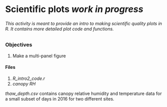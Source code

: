 # Scientific plots _work in progress_

###### This activity is meant to provide an intro to making scientific quality plots in R. It contains more detailed plot code and functions.

### Objectives

1. Make a multi-panel figure


#### Files

1. _R_intro2_code.r_
2. _canopy RH_


_thaw_depth.csv_ contains canopy relative humidity and temperature data for a small subset of days in 2016 for two different sites.